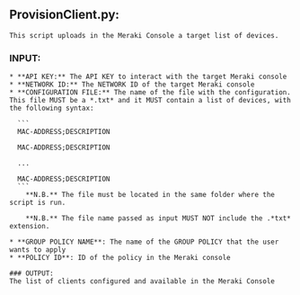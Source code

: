  ## ProvisionClient.py:
    This script uploads in the Meraki Console a target list of devices.
    
  ### INPUT:
    * **API KEY:** The API KEY to interact with the target Meraki console
    * **NETWORK ID:** The NETWORK ID of the target Meraki console
    * **CONFIGURATION FILE:** The name of the file with the configuration. This file MUST be a *.txt* and it MUST contain a list of devices, with the following syntax:
      
      ```
      MAC-ADDRESS;DESCRIPTION
      
      MAC-ADDRESS;DESCRIPTION
     
      ...
      
      MAC-ADDRESS;DESCRIPTION
      ```
        **N.B.** The file must be located in the same folder where the script is run.
     
        **N.B.** The file name passed as input MUST NOT include the .*txt* extension.
     
    * **GROUP POLICY NAME**: The name of the GROUP POLICY that the user wants to apply
    * **POLICY ID**: ID of the policy in the Meraki console
    
    ### OUTPUT:
    The list of clients configured and available in the Meraki Console
